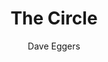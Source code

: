 ---
title: "The Circle"
author: "Dave Eggers"
isbn: "024114650X"
isbn13: "9780241146507"
rating: "4"
publisher: "Penguin Books"
pages: "491"
publishYear: "2014"
read: ""
goodreads_id: "21075514"
---